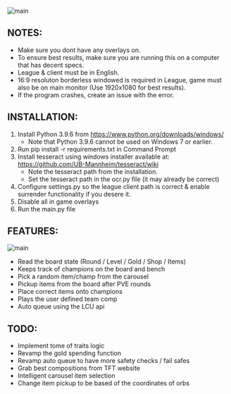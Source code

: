 ![main](https://i.imgur.com/roX0N3C.png)

## NOTES:
- Make sure you dont have any overlays on.
- To ensure best results, make sure you are running this on a computer that has decent specs.
- League & client must be in English.
- 16:9 resoluton borderless windowed is required in League, game must also be on main monitor (Use 1920x1080 for best results).
- If the program crashes, create an issue with the error.

## INSTALLATION:
1. Install Python 3.9.6 from https://www.python.org/downloads/windows/
   - Note that Python 3.9.6 cannot be used on Windows 7 or earlier.
3. Run pip install -r requirements.txt in Command Prompt
4. Install tesseract using windows installer available at: https://github.com/UB-Mannheim/tesseract/wiki
   - Note the tesseract path from the installation.
   - Set the tesseract path in the ocr.py file (it may already be correct)
5. Configure settings.py so the league client path is correct & enable surrender functionality if you desere it.
6. Disable all in game overlays
7. Run the main.py file

## FEATURES:
![main](https://i.imgur.com/1bXOmag.png)
- Read the board state (Round / Level / Gold / Shop / Items)
- Keeps track of champions on the board and bench
- Pick a random item/champ from the carousel
- Pickup items from the board after PVE rounds
- Place correct items onto champions
- Plays the user defined team comp
- Auto queue using the LCU api

## TODO:
- Implement tome of traits logic
- Revamp the gold spending function
- Revamp auto queue to have more safety checks / fail safes
- Grab best compositions from TFT website
- Intelligent carousel item selection
- Change item pickup to be based of the coordinates of orbs
